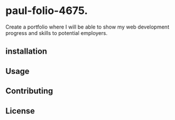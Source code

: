 # paul-folio-4675.
Create a portfolio where I will be able to show my web development progress and skills to potential employers.

## installation



## Usage



## Contributing



## License